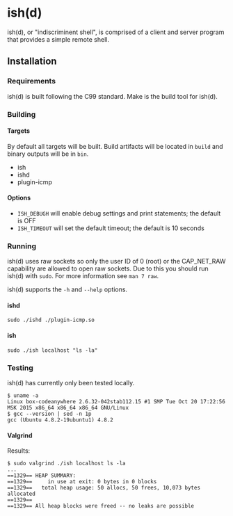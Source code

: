# ish(d)

ish(d), or "indiscriminent shell", is comprised of a client and server program
that provides a simple remote shell.

## Installation

### Requirements

ish(d) is built following the C99 standard. Make is the build tool for ish(d).

### Building

#### Targets

By default all targets will be built. Build artifacts will be located in
`build` and binary outputs will be in `bin`.

* ish
* ishd
* plugin-icmp

#### Options

* `ISH_DEBUGH` will enable debug settings and print statements; the default is
OFF
* `ISH_TIMEOUT` will set the default timeout; the default is 10 seconds

### Running

ish(d) uses raw sockets so only the user ID of 0 (root) or the CAP_NET_RAW
capability are allowed to open raw sockets. Due to this you should run ish(d)
with `sudo`. For more information see `man 7 raw`.

ish(d) supports the `-h` and `--help` options.

#### ishd

    sudo ./ishd ./plugin-icmp.so

#### ish

    sudo ./ish localhost "ls -la"

### Testing

ish(d) has currently only been tested locally. 

    $ uname -a
    Linux box-codeanywhere 2.6.32-042stab112.15 #1 SMP Tue Oct 20 17:22:56 MSK 2015 x86_64 x86_64 x86_64 GNU/Linux
    $ gcc --version | sed -n 1p
    gcc (Ubuntu 4.8.2-19ubuntu1) 4.8.2
    
#### Valgrind

Results:

    $ sudo valgrind ./ish localhost ls -la
    ...
    ==1329== HEAP SUMMARY:
    ==1329==     in use at exit: 0 bytes in 0 blocks
    ==1329==   total heap usage: 50 allocs, 50 frees, 10,073 bytes allocated
    ==1329==
    ==1329== All heap blocks were freed -- no leaks are possible
